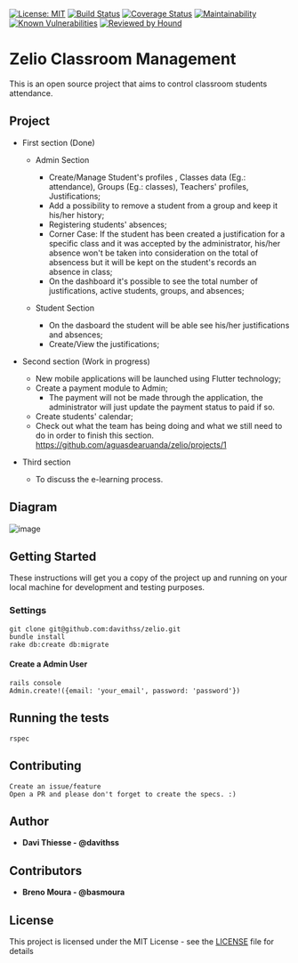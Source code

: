 [![License: MIT](https://img.shields.io/badge/License-MIT-green.svg)](https://opensource.org/licenses/MIT)
[![Build Status](https://travis-ci.org/aguasdearuanda/zelio.svg?branch=master)](https://travis-ci.org/aguasdearuanda/zelio)
[![Coverage Status](https://coveralls.io/repos/github/aguasdearuanda/zelio/badge.svg?branch=master)](https://coveralls.io/github/aguasdearuanda/zelio?branch=master)
[![Maintainability](https://api.codeclimate.com/v1/badges/36c92d1de2b023758c8f/maintainability)](https://codeclimate.com/github/aguasdearuanda/zelio/maintainability)
[![Known Vulnerabilities](https://snyk.io/test/github/aguasdearuanda/zelio/badge.svg)](https://snyk.io/test/github/aguasdearuanda/zelio)
[![Reviewed by Hound](https://img.shields.io/badge/Reviewed_by-Hound-8E64B0.svg)](https://houndci.com)

# Zelio Classroom Management

This is an open source project that aims to control classroom students attendance.

## Project

* First section (Done)
  - Admin Section
    - Create/Manage Student's profiles , Classes data (Eg.: attendance), Groups (Eg.: classes), Teachers' profiles, Justifications;
    - Add a possibility to remove a student from a group and keep it his/her history;
    - Registering students' absences;
    - Corner Case: If the student has been created a justification for a specific class and it was accepted by the administrator, his/her absence won't be taken into consideration on the total of absencess but it will be kept on the student's records an absence in class;
    - On the dashboard it's possible to see the total number of justifications, active students, groups, and absences;
    
  - Student Section
    - On the dasboard the student will be able see his/her justifications and absences;
    - Create/View the justifications;

* Second section (Work in progress)
  - New mobile applications will be launched using Flutter technology;
  - Create a payment module to Admin;
     - The payment will not be made through the application, the administrator will just update the payment status to paid if so.
  - Create students' calendar;
  - Check out what the team has being doing and what we still need to do in order to finish this section. https://github.com/aguasdearuanda/zelio/projects/1

* Third section
  - To discuss the e-learning process.

## Diagram

![image](https://user-images.githubusercontent.com/104600/64392807-d441e880-d024-11e9-80bc-410984139cef.png)


## Getting Started

These instructions will get you a copy of the project up and running on your local machine for development and testing purposes.

### Settings

```
git clone git@github.com:davithss/zelio.git
bundle install
rake db:create db:migrate
```
#### Create a Admin User
```
rails console
Admin.create!({email: 'your_email', password: 'password'})
```

## Running the tests

```
rspec
```

## Contributing
```
Create an issue/feature
Open a PR and please don't forget to create the specs. :)
```

## Author

* **Davi Thiesse - @davithss**

## Contributors

* **Breno Moura - @basmoura**

## License
This project is licensed under the MIT License - see the [LICENSE](LICENSE) file for details
